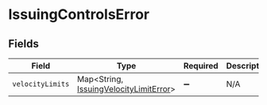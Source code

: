# IssuingControlsError


## Fields

| Field                                                                                           | Type                                                                                            | Required                                                                                        | Description                                                                                     |
| ----------------------------------------------------------------------------------------------- | ----------------------------------------------------------------------------------------------- | ----------------------------------------------------------------------------------------------- | ----------------------------------------------------------------------------------------------- |
| `velocityLimits`                                                                                | Map\<String, [IssuingVelocityLimitError](../../models/components/IssuingVelocityLimitError.md)> | :heavy_minus_sign:                                                                              | N/A                                                                                             |